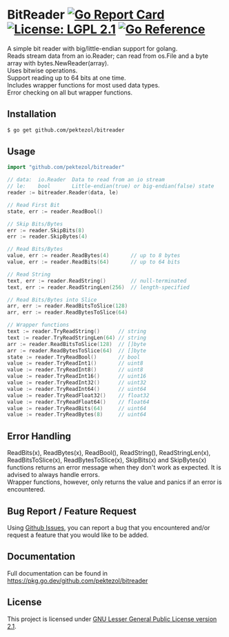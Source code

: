 # BitReader [![Go Report Card](https://goreportcard.com/badge/github.com/pektezol/bitreader)](https://goreportcard.com/report/github.com/pektezol/bitreader) [![License: LGPL 2.1](https://img.shields.io/badge/License-LGPL_v2.1-blue.svg)](https://github.com/pektezol/bitreader/blob/main/LICENSE) [![Go Reference](https://pkg.go.dev/badge/github.com/pektezol/bitreader.svg)](https://pkg.go.dev/github.com/pektezol/bitreader)
A simple bit reader with big/little-endian support for golang.\
Reads stream data from an io.Reader; can read from os.File and a byte array with bytes.NewReader(array).\
Uses bitwise operations.\
Support reading up to 64 bits at one time.\
Includes wrapper functions for most used data types.\
Error checking on all but wrapper functions.

## Installation
```bash
$ go get github.com/pektezol/bitreader
```

## Usage

```go
import "github.com/pektezol/bitreader"

// data:  io.Reader  Data to read from an io stream
// le:    bool       Little-endian(true) or big-endian(false) state
reader := bitreader.Reader(data, le)

// Read First Bit
state, err := reader.ReadBool()

// Skip Bits/Bytes
err := reader.SkipBits(8)
err := reader.SkipBytes(4)

// Read Bits/Bytes
value, err := reader.ReadBytes(4)       // up to 8 bytes
value, err := reader.ReadBits(64)       // up to 64 bits

// Read String
text, err := reader.ReadString()        // null-terminated
text, err := reader.ReadStringLen(256)  // length-specified

// Read Bits/Bytes into Slice
arr, err := reader.ReadBitsToSlice(128)
arr, err := reader.ReadBytesToSlice(64)

// Wrapper functions
text := reader.TryReadString()      // string
text := reader.TryReadStringLen(64) // string
arr := reader.ReadBitsToSlice(128)  // []byte
arr := reader.ReadBytesToSlice(64)  // []byte
state := reader.TryReadBool()       // bool
value := reader.TryReadInt1()       // uint8
value := reader.TryReadInt8()       // uint8
value := reader.TryReadInt16()      // uint16
value := reader.TryReadInt32()      // uint32
value := reader.TryReadInt64()      // uint64
value := reader.TryReadFloat32()    // float32
value := reader.TryReadFloat64()    // float64
value := reader.TryReadBits(64)     // uint64
value := reader.TryReadBytes(8)     // uint64
```

## Error Handling
ReadBits(x), ReadBytes(x), ReadBool(), ReadString(), ReadStringLen(x), ReadBitsToSlice(x), ReadBytesToSlice(x), SkipBits(x) and SkipBytes(x) functions returns an error message when they don't work as expected. It is advised to always handle errors. \
Wrapper functions, however, only returns the value and panics if an error is encountered.

## Bug Report / Feature Request
Using [Github Issues](https://github.com/pektezol/BitReader/issues/new/choose), you can report a bug that you encountered and/or request a feature that you would like to be added.

## Documentation

Full documentation can be found in https://pkg.go.dev/github.com/pektezol/bitreader

## License
This project is licensed under [GNU Lesser General Public License version 2.1](https://www.gnu.org/licenses/old-licenses/lgpl-2.1).
